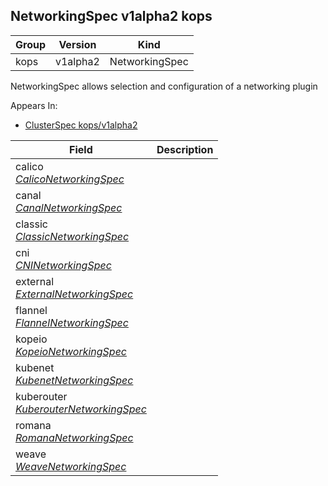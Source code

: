 ## NetworkingSpec v1alpha2 kops

Group        | Version     | Kind
------------ | ---------- | -----------
kops | v1alpha2 | NetworkingSpec



NetworkingSpec allows selection and configuration of a networking plugin

<aside class="notice">
Appears In:

<ul> 
<li><a href="#clusterspec-v1alpha2-kops">ClusterSpec kops/v1alpha2</a></li>
</ul></aside>

Field        | Description
------------ | -----------
calico <br /> *[CalicoNetworkingSpec](#caliconetworkingspec-v1alpha2-kops)*    | 
canal <br /> *[CanalNetworkingSpec](#canalnetworkingspec-v1alpha2-kops)*    | 
classic <br /> *[ClassicNetworkingSpec](#classicnetworkingspec-v1alpha2-kops)*    | 
cni <br /> *[CNINetworkingSpec](#cninetworkingspec-v1alpha2-kops)*    | 
external <br /> *[ExternalNetworkingSpec](#externalnetworkingspec-v1alpha2-kops)*    | 
flannel <br /> *[FlannelNetworkingSpec](#flannelnetworkingspec-v1alpha2-kops)*    | 
kopeio <br /> *[KopeioNetworkingSpec](#kopeionetworkingspec-v1alpha2-kops)*    | 
kubenet <br /> *[KubenetNetworkingSpec](#kubenetnetworkingspec-v1alpha2-kops)*    | 
kuberouter <br /> *[KuberouterNetworkingSpec](#kuberouternetworkingspec-v1alpha2-kops)*    | 
romana <br /> *[RomanaNetworkingSpec](#romananetworkingspec-v1alpha2-kops)*    | 
weave <br /> *[WeaveNetworkingSpec](#weavenetworkingspec-v1alpha2-kops)*    | 


